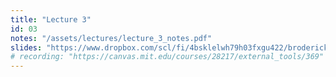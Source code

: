 ```yaml
---
title: "Lecture 3"
id: 03
notes: "/assets/lectures/lecture_3_notes.pdf"
slides: "https://www.dropbox.com/scl/fi/4bsklelwh79h03fxgu422/broderick_lecture_03_share.pdf?rlkey=i8rkxwikihypjot2jaugj4exd&dl=0"
# recording: "https://canvas.mit.edu/courses/28217/external_tools/369"
---
```

